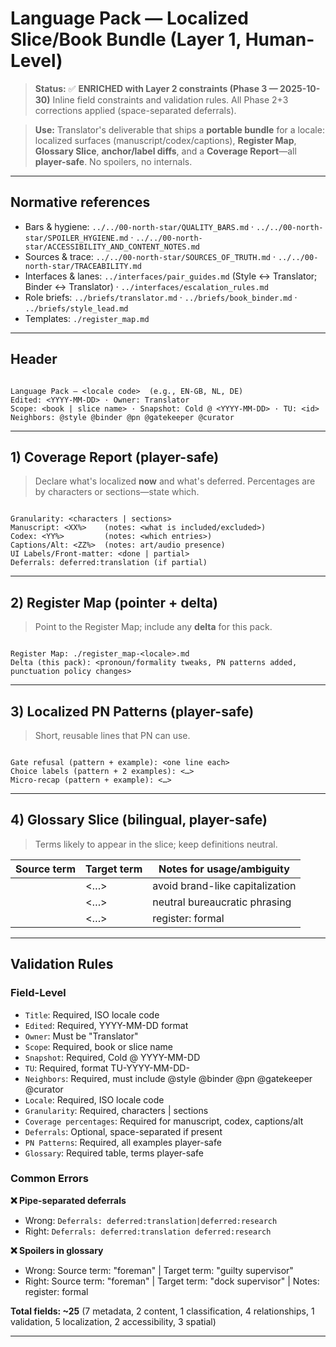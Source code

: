 # Language Pack — Localized Slice/Book Bundle (Layer 1, Human-Level)

> **Status:** ✅ **ENRICHED with Layer 2 constraints (Phase 3 — 2025-10-30)**
> Inline field constraints and validation rules. All Phase 2+3 corrections applied (space-separated deferrals).

> **Use:** Translator's deliverable that ships a **portable bundle** for a locale: localized surfaces (manuscript/codex/captions), **Register Map**, **Glossary Slice**, **anchor/label diffs**, and a **Coverage Report**—all **player-safe**. No spoilers, no internals.

---

## Normative references

- Bars & hygiene: `../../00-north-star/QUALITY_BARS.md` · `../../00-north-star/SPOILER_HYGIENE.md` · `../../00-north-star/ACCESSIBILITY_AND_CONTENT_NOTES.md`
- Sources & trace: `../../00-north-star/SOURCES_OF_TRUTH.md` · `../../00-north-star/TRACEABILITY.md`
- Interfaces & lanes: `../interfaces/pair_guides.md` (Style ↔ Translator; Binder ↔ Translator) · `../interfaces/escalation_rules.md`
- Role briefs: `../briefs/translator.md` · `../briefs/book_binder.md` · `../briefs/style_lead.md`
- Templates: `./register_map.md`

---

## Header

<!-- Field: Title | Type: string | Required: yes | Locale code (e.g., EN-GB, NL, DE) -->
<!-- Field: Edited | Type: date | Required: yes | Format: YYYY-MM-DD -->
<!-- Field: Owner | Type: role-name | Required: yes | Fixed: Translator -->
<!-- Field: Scope | Type: markdown | Required: yes | Book or slice name -->
<!-- Field: Snapshot | Type: cold-date-ref | Required: yes | Format: Cold @ YYYY-MM-DD -->
<!-- Field: TU | Type: tu-id | Required: yes | Format: TU-YYYY-MM-DD-<role><seq> -->
<!-- Field: Neighbors | Type: role-list | Required: yes | @style @binder @pn @gatekeeper @curator -->
<!-- Field: Locale | Type: locale-code | Required: yes | ISO: EN | EN-GB | NL | DE | ... -->

```

Language Pack — <locale code>  (e.g., EN-GB, NL, DE)
Edited: <YYYY-MM-DD> · Owner: Translator
Scope: <book | slice name> · Snapshot: Cold @ <YYYY-MM-DD> · TU: <id>
Neighbors: @style @binder @pn @gatekeeper @curator

```

---

## 1) Coverage Report (player-safe)

<!-- Field: Coverage Report | Type: markdown | Required: yes | What's localized now and what's deferred -->
<!-- Field: Granularity | Type: enum | Required: yes | characters | sections -->
<!-- Field: Manuscript coverage | Type: percentage | Required: yes | XX% with notes -->
<!-- Field: Codex coverage | Type: percentage | Required: yes | YY% with notes -->
<!-- Field: Captions/Alt coverage | Type: percentage | Required: yes | ZZ% with notes -->
<!-- Field: UI Labels/Front-matter | Type: enum | Required: yes | done | partial -->
<!-- Field: Deferrals | Type: deferral-tags | Optional: yes | deferred:translation (space-separated) -->

> Declare what's localized **now** and what's deferred. Percentages are by characters or sections—state which.

```

Granularity: <characters | sections>
Manuscript: <XX%>    (notes: <what is included/excluded>)
Codex: <YY%>         (notes: <which entries>)
Captions/Alt: <ZZ%>  (notes: art/audio presence)
UI Labels/Front-matter: <done | partial>
Deferrals: deferred:translation (if partial)

```

---

## 2) Register Map (pointer + delta)

<!-- Field: Register Map pointer | Type: path | Required: yes | ./register_map-<locale>.md -->
<!-- Field: Register Map delta | Type: markdown | Optional: yes | Pack-specific changes -->
<!-- Cross-artifact: Register Map file must exist -->

> Point to the Register Map; include any **delta** for this pack.

```

Register Map: ./register_map-<locale>.md
Delta (this pack): <pronoun/formality tweaks, PN patterns added, punctuation policy changes>

```

---

## 3) Localized PN Patterns (player-safe)

<!-- Field: PN Patterns | Type: markdown-list | Required: yes | Localized reusable patterns -->
<!-- Validation: All examples must be player-safe, no spoilers -->

> Short, reusable lines that PN can use.

```

Gate refusal (pattern + example): <one line each>
Choice labels (pattern + 2 examples): <…>
Micro-recap (pattern + example): <…>

```

---

## 4) Glossary Slice (bilingual, player-safe)

<!-- Field: Glossary Slice | Type: table | Required: yes | Bilingual term list -->
<!-- Columns: Source term | Target term | Notes for usage/ambiguity -->
<!-- Validation: All terms player-safe, no spoilers -->
<!-- Cross-artifact: Terms should align with Codex Curator entries -->

> Terms likely to appear in the slice; keep definitions neutral.

| Source term       | Target term | Notes for usage/ambiguity       |
| ----------------- | ----------- | ------------------------------- |
| <union token>     | <…>         | avoid brand-like capitalization |
| <inspection logs> | <…>         | neutral bureaucratic phrasing   |
| <foreman>         | <…>         | register: formal                |

---

## Validation Rules

### Field-Level

- `Title`: Required, ISO locale code
- `Edited`: Required, YYYY-MM-DD format
- `Owner`: Must be "Translator"
- `Scope`: Required, book or slice name
- `Snapshot`: Required, Cold @ YYYY-MM-DD
- `TU`: Required, format TU-YYYY-MM-DD-<role><seq>
- `Neighbors`: Required, must include @style @binder @pn @gatekeeper @curator
- `Locale`: Required, ISO locale code
- `Granularity`: Required, characters | sections
- `Coverage percentages`: Required for manuscript, codex, captions/alt
- `Deferrals`: Optional, space-separated if present
- `PN Patterns`: Required, all examples player-safe
- `Glossary`: Required table, terms player-safe

### Common Errors

**❌ Pipe-separated deferrals**

- Wrong: `Deferrals: deferred:translation|deferred:research`
- Right: `Deferrals: deferred:translation deferred:research`

**❌ Spoilers in glossary**

- Wrong: Source term: "foreman" | Target term: "guilty supervisor"
- Right: Source term: "foreman" | Target term: "dock supervisor" | Notes: register: formal

**Total fields: ~25** (7 metadata, 2 content, 1 classification, 4 relationships, 1 validation, 5 localization, 2 accessibility, 3 spatial)

---
